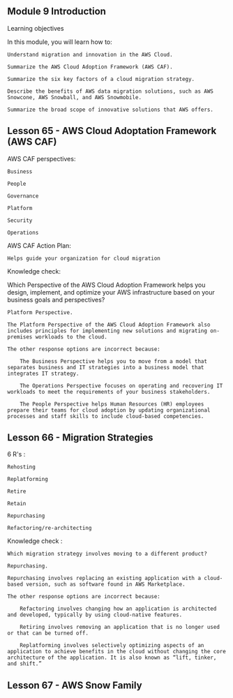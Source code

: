 ## Module 9 Introduction

Learning objectives

In this module, you will learn how to:

    Understand migration and innovation in the AWS Cloud.

    Summarize the AWS Cloud Adoption Framework (AWS CAF).

    Summarize the six key factors of a cloud migration strategy.

    Describe the benefits of AWS data migration solutions, such as AWS
    Snowcone, AWS Snowball, and AWS Snowmobile.

    Summarize the broad scope of innovative solutions that AWS offers.

## Lesson 65 - AWS Cloud Adoptation Framework (AWS CAF)

AWS CAF perspectives:

    Business

    People

    Governance

    Platform

    Security

    Operations

AWS CAF Action Plan:

    Helps guide your organization for cloud migration

Knowledge check:

Which Perspective of the AWS Cloud Adoption Framework helps you design, implement, and optimize your AWS infrastructure based on your business goals and perspectives?

    Platform Perspective.

    The Platform Perspective of the AWS Cloud Adoption Framework also includes principles for implementing new solutions and migrating on-premises workloads to the cloud.

    The other response options are incorrect because:

        The Business Perspective helps you to move from a model that separates business and IT strategies into a business model that integrates IT strategy.

        The Operations Perspective focuses on operating and recovering IT workloads to meet the requirements of your business stakeholders.

        The People Perspective helps Human Resources (HR) employees prepare their teams for cloud adoption by updating organizational processes and staff skills to include cloud-based competencies.

## Lesson 66 - Migration Strategies

6 R's :

    Rehosting

    Replatforming

    Retire

    Retain

    Repurchasing

    Refactoring/re-architecting

Knowledge check :

    Which migration strategy involves moving to a different product?

    Repurchasing.

    Repurchasing involves replacing an existing application with a cloud-based version, such as software found in AWS Marketplace.

    The other response options are incorrect because:

        Refactoring involves changing how an application is architected and developed, typically by using cloud-native features.

        Retiring involves removing an application that is no longer used or that can be turned off.

        Replatforming involves selectively optimizing aspects of an application to achieve benefits in the cloud without changing the core architecture of the application. It is also known as “lift, tinker, and shift.”

## Lesson 67 - AWS Snow Family
